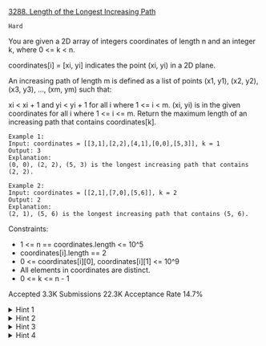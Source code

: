 [3288. Length of the Longest Increasing Path](https://leetcode.com/problems/length-of-the-longest-increasing-path/)

`Hard`

You are given a 2D array of integers coordinates of length n and an integer k, where 0 <= k < n.

coordinates[i] = [xi, yi] indicates the point (xi, yi) in a 2D plane.

An increasing path of length m is defined as a list of points (x1, y1), (x2, y2), (x3, y3), ..., (xm, ym) such that:

xi < xi + 1 and yi < yi + 1 for all i where 1 <= i < m.
(xi, yi) is in the given coordinates for all i where 1 <= i <= m.
Return the maximum length of an increasing path that contains coordinates[k].

```
Example 1:
Input: coordinates = [[3,1],[2,2],[4,1],[0,0],[5,3]], k = 1
Output: 3
Explanation:
(0, 0), (2, 2), (5, 3) is the longest increasing path that contains (2, 2).

Example 2:
Input: coordinates = [[2,1],[7,0],[5,6]], k = 2
Output: 2
Explanation:
(2, 1), (5, 6) is the longest increasing path that contains (5, 6).
```

Constraints:

- 1 <= n == coordinates.length <= 10^5
- coordinates[i].length == 2
- 0 <= coordinates[i][0], coordinates[i][1] <= 10^9
- All elements in coordinates are distinct.
- 0 <= k <= n - 1

Accepted
3.3K
Submissions
22.3K
Acceptance Rate
14.7%

<details>
<summary>Hint 1</summary>

Only keep coordinates with both x and y being strictly less than coordinates[k].

</details>
<details>
<summary>Hint 2</summary>

Sort them by x’s, in the case of equal, the y values should be decreasing.

</details>
<details>
<summary>Hint 3</summary>

Calculate LIS only using y values.

</details>
<details>
<summary>Hint 4</summary>

Do the same for coordinates with both x and y being strictly larger than coordinates[k].

</details>
